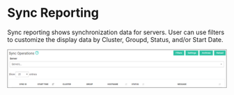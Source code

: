 [title]: # (Sync Reporting)
[tags]: # (thycotic access control)
[priority]: # (7)
# Sync Reporting

Sync reporting shows synchronization data for servers. User can use filters to customize the display data by Cluster, Groupd, Status, and/or Start Date.

![sync](images/sync.png "Sync Reporting")
